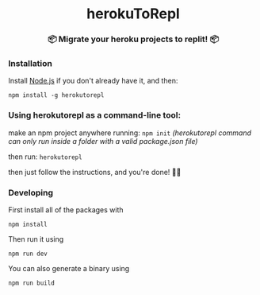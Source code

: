 
<h1 align="center">herokuToRepl</h1>
<h3 align="center">📦 Migrate your heroku projects to replit! 📦</h3>

### Installation

Install [Node.js](https://nodejs.org/en/) if you don't already have it, and then:

```
npm install -g herokutorepl
```
### Using herokutorepl as a command-line tool:

make an npm project anywhere running: `npm init`
*(herokutorepl command can only run inside a folder with a valid package.json file)*

then run: `herokutorepl`

then just follow the instructions, and you're done! 🎉🎉

### Developing

First install all of the packages with 

`npm install`

Then run it using 

`npm run dev`

You can also generate a binary using 

`npm run build`
 

